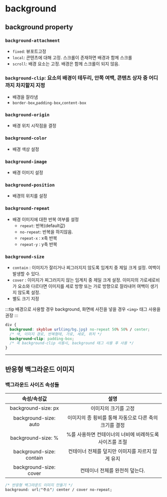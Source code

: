 # background

## background property

### `background-attachment`

- `fixed`: 뷰포트고정
- `local`: 콘텐츠에 대해 고정. 스크롤이 존재하면 배경과 함께 스크롤
- `scroll`: 배경 요소는 고정. 배경은 함께 스크롤이 되지 않음.

### `background-clip`: 요소의 배경이 테두리, 안쪽 여백, 콘텐츠 상자 중 어디까지 차지할지 지정

- 배경을 잘라냄
- `border-box`,`padding-box`,`content-box`

### `background-origin`

- 배경 위치 시작점을 결정

### `background-color`

- 배경 색상 설정

### `background-image`

- 배경 이미지 설정

### `background-position`

- 배경의 위치를 설정

### `background-repeat`

- 배경 이미지에 대한 반복 여부를 설정
  - `repeat`: 반복(default값)
  - `no-repeat`: 반복을 하지않음.
  - `repeat-x` : x축 반복
  - `repeat-y` : y축 반복

### `background-size`

- `contain` : 이미지가 잘리거나 찌그러지지 않도록 임계치 중 제일 크게 설정. 여백이 발생할 수 있다.
- `cover` : 이미지가 찌그러지지 않는 임계치 중 제일 크게 설정. 이미지의 가로세로비가 요소와 다르다면 이미지를 세로 방향 또는 가로 방향으로 잘라내어 여백이 생기지 않도록 설정.
- 별도 크기 지정

:::tip
배경으로 사용할 경우 background, 화면에 사진을 넣을 경우 `<img>` 태그 사용을 권장
:::

```css
div {
  background: skyblue url(img/bg.jpg) no-repeat 50% 50% / center;
  /* 색, 이미지 경로, 반복형태, 가로, 세로, 위치 */
  background-clip: padding-box;
  /* 꼭 background-clip 사용시, background 태그 사용 후 사용 */
}
```

---

## 반응형 백그라운드 이미지

### 백그라운드 사이즈 속성들

|       속성/속성값        |                          설명                           |
| :----------------------: | :-----------------------------------------------------: |
|   background-size: px    |                  이미지의 크기를 고정                   |
|  background-size: auto   | 이미지의 종 횡비를 통해 자동으로 다른 축의 크기를 결정  |
|    background-size: %    | %를 사용하면 컨테이너의 너비에 비례하도록 사이즈를 조절 |
| background-size: contain |    컨테이너 전체를 덮지만 이미지를 자르지 않게 유지     |
|  background-size: cover  |             컨테이너 전체를 완전히 덮는다.              |

```css
/* 반응형 백그라운드 이미지 만들기 */
background: url("주소") center / cover no-repeat;
```
